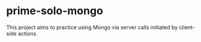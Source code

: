 # prime-solo-mongo

This project aims to practice using Mongo via server calls initiated by client-side actions.

